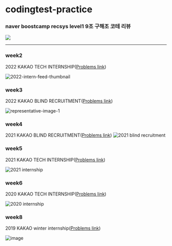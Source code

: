 # codingtest-practice
### naver boostcamp recsys level1 9조 구해조 코테 리뷰
<img src="https://img.shields.io/badge/python-3776AB?style=for-the-badge&logo=python&logoColor=white">

---

### week2
2022 KAKAO TECH INTERNSHIP([Problems link](https://school.programmers.co.kr/learn/challenges?page=1&partIds=31236))

![2022-intern-feed-thumbnail](https://user-images.githubusercontent.com/46878756/197375931-f8c8982b-e68d-468d-85c7-2aa8dcf62b8f.png)

### week3
2022 KAKAO BLIND RECRUITMENT([Problems link](https://school.programmers.co.kr/learn/challenges?page=1&partIds=25448))

![representative-image-1](https://user-images.githubusercontent.com/46878756/197376019-642fc632-e644-4540-a48e-27eb928fc8d7.png)

### week4
2021 KAKAO BLIND RECRUITMENT([Problems link](https://school.programmers.co.kr/learn/challenges?page=1&partIds=20069))
![2021 blind recruitment](https://user-images.githubusercontent.com/46878756/197375938-a8eec211-98e1-424c-b6ea-78b6f21d93f1.png)

### week5
2021 KAKAO TECH INTERNSHIP([Problems link](https://school.programmers.co.kr/learn/challenges?page=1&partIds=22586))

![2021 internship](https://user-images.githubusercontent.com/46878756/197375934-9d5b3ae6-9cad-4ebe-bb7d-de88de6ea139.png)


### week6
2020 KAKAO TECH INTERNSHIP([Problems link](https://school.programmers.co.kr/learn/challenges?page=1&partIds=18498))

![2020 internship](https://user-images.githubusercontent.com/46878756/197375937-e96f17ee-8ed0-4fd8-907e-b38f3d4e2fcd.png)

### week8
2019 KAKAO winter internship([Problems link](https://school.programmers.co.kr/learn/challenges?order=recent&partIds=17931))

![image](https://user-images.githubusercontent.com/46878756/200761061-d39d79b3-95b1-4049-95bc-f22d58528680.png)
